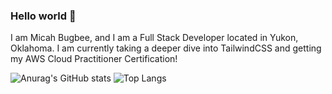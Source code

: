 ### Hello world 👋

I am Micah Bugbee, and I am a Full Stack Developer located in Yukon, Oklahoma.  I am currently taking a deeper dive into TailwindCSS and getting my AWS Cloud Practitioner Certification!

![Anurag's GitHub stats](https://github-readme-stats.vercel.app/api?username=micahbugbee&show_icons=true&theme=vision-friendly-dark) ![Top Langs](https://github-readme-stats.vercel.app/api/top-langs/?username=micahbugbee&theme=vision-friendly-dark)




